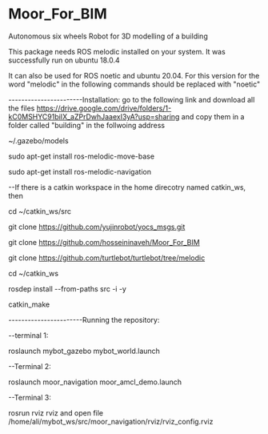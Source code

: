 # Moor_For_BIM
Autonomous six wheels Robot for 3D modelling of a building


This package needs ROS melodic installed on your system. It was successfully run on ubuntu 18.0.4


It can also be used for ROS noetic and ubuntu 20.04. For this version for the word "melodic" in the following commands should be replaced with "noetic" 

-----------------------Installation: 
go to the following link and download all the files https://drive.google.com/drive/folders/1-kC0MSHYC91biIX_aZPrDwhJaaexI3yA?usp=sharing and copy them in a folder called "building" in the follwoing address


~/.gazebo/models


sudo apt-get install ros-melodic-move-base 

sudo apt-get install ros-melodic-navigation

--If there is a catkin workspace in the home direcotry named catkin_ws, then 

cd ~/catkin_ws/src 

git clone https://github.com/yujinrobot/yocs_msgs.git

git clone https://github.com/hosseininaveh/Moor_For_BIM 

git clone https://github.com/turtlebot/turtlebot/tree/melodic

cd ~/catkin_ws

rosdep install --from-paths src -i -y

catkin_make


-----------------------Running the repository: 

--terminal 1: 

roslaunch mybot_gazebo mybot_world.launch

--Terminal 2: 

roslaunch moor_navigation moor_amcl_demo.launch

--Terminal 3: 

rosrun rviz rviz and open file /home/ali/mybot_ws/src/moor_navigation/rviz/rviz_config.rviz

